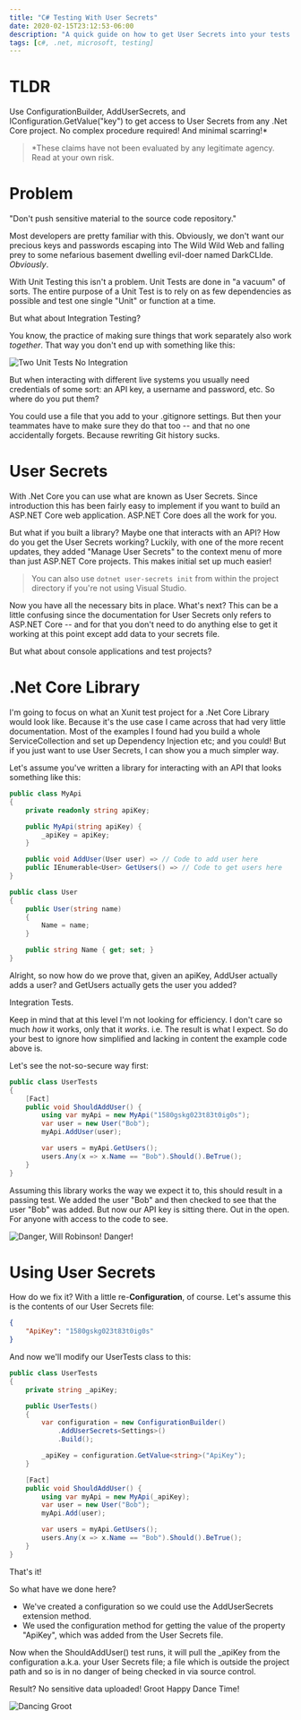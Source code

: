 ```yaml
---
title: "C# Testing With User Secrets"
date: 2020-02-15T23:12:53-06:00
description: "A quick guide on how to get User Secrets into your tests -- and your sensitive data out of your code!"
tags: [c#, .net, microsoft, testing]
---
```


# TLDR

Use ConfigurationBuilder, AddUserSecrets, and IConfiguration.GetValue("key") to get access to User Secrets from any .Net Core project. No complex procedure required! And minimal scarring!*

> *These claims have not been evaluated by any legitimate agency. Read at your own risk.

# Problem

"Don't push sensitive material to the source code repository."

Most developers are pretty familiar with this. Obviously, we don't want our precious keys and passwords escaping into The Wild Wild Web and falling prey to some nefarious basement dwelling evil-doer named DarkCLIde. *Obviously*.

With Unit Testing this isn't a problem. Unit Tests are done in "a vacuum" of sorts. The entire purpose of a Unit Test is to rely on as few dependencies as possible and test one single "Unit" or function at a time.

But what about Integration Testing?

You know, the practice of making sure things that work separately also work *together*. That way you don't end up with something like this:

![Two Unit Tests No Integration](/twounitnointegration.gif)

But when interacting with different live systems you usually need credentials of some sort: an API key, a username and password, etc. So where do you put them? 

You could use a file that you add to your .gitignore settings. But then your teammates have to make sure they do that too -- and that no one accidentally forgets. Because rewriting Git history sucks.

# User Secrets

With .Net Core you can use what are known as User Secrets. Since introduction this has been fairly easy to implement if you want to build an ASP.NET Core web application. ASP.NET Core does all the work for you.

But what if you built a library? Maybe one that interacts with an API? How do you get the User Secrets working? Luckily, with one of the more recent updates, they added "Manage User Secrets" to the context menu of more than just ASP.NET Core projects. This makes initial set up much easier!

> You can also use ```dotnet user-secrets init``` from within the project directory if you're not using Visual Studio.

Now you have all the necessary bits in place. What's next? This can be a little confusing since the documentation for User Secrets only refers to ASP.NET Core -- and for that you don't need to do anything else to get it working at this point except add data to your secrets file. 

But what about console applications and test projects?

# .Net Core Library

I'm going to focus on what an Xunit test project for a .Net Core Library would look like. Because it's the use case I came across that had very little documentation. Most of the examples I found had you build a whole ServiceCollection and set up Dependency Injection etc; and you could! But if you just want to use User Secrets, I can show you a much simpler way.

Let's assume you've written a library for interacting with an API that looks something like this:

```c#
public class MyApi
{
    private readonly string apiKey;

    public MyApi(string apiKey) {
        _apiKey = apiKey;
    } 

    public void AddUser(User user) => // Code to add user here
    public IEnumerable<User> GetUsers() => // Code to get users here
}

public class User 
{
    public User(string name) 
    {
        Name = name;
    }

    public string Name { get; set; }
}
```

Alright, so now how do we prove that, given an apiKey, AddUser actually adds a user? and GetUsers actually gets the user you added?

Integration Tests.

Keep in mind that at this level I'm not looking for efficiency. I don't care so much *how* it works, only that it *works*. i.e. The result is what I expect. So do your best to ignore how simplified and lacking in content the example code above is. 

Let's see the not-so-secure way first:

```c#
public class UserTests 
{
    [Fact]
    public void ShouldAddUser() {
        using var myApi = new MyApi("1580gskg023t83t0ig0s");
        var user = new User("Bob");
        myApi.AddUser(user);

        var users = myApi.GetUsers();
        users.Any(x => x.Name == "Bob").Should().BeTrue();
    }
}
```

Assuming this library works the way we expect it to, this should result in a passing test. We added the user "Bob" and then checked to see that the user "Bob" was added. But now our API key is sitting there. Out in the open. For anyone with access to the code to see.

![Danger, Will Robinson! Danger!](/dangerwillrobinson.gif)

# Using User Secrets

How do we fix it? With a little re-**Configuration**, of course. Let's assume this is the contents of our User Secrets file:

```json
{
    "ApiKey": "1580gskg023t83t0ig0s"
}
```


And now we'll modify our UserTests class to this:

```c#
public class UserTests 
{
    private string _apiKey;

    public UserTests() 
    {
        var configuration = new ConfigurationBuilder()
            .AddUserSecrets<Settings>()
            .Build();

        _apiKey = configuration.GetValue<string>("ApiKey");
    }

    [Fact]
    public void ShouldAddUser() {
        using var myApi = new MyApi(_apiKey);
        var user = new User("Bob");
        myApi.Add(user);

        var users = myApi.GetUsers();
        users.Any(x => x.Name == "Bob").Should().BeTrue();
    }
}
```

That's it!

So what have we done here? 
- We've created a configuration so we could use the AddUserSecrets extension method.
- We used the configuration method for getting the value of the property "ApiKey", which was added from the User Secrets file.

Now when the ShouldAddUser() test runs, it will pull the _apiKey from the configuration a.k.a. your User Secrets file; a file which is outside the project path and so is in no danger of being checked in via source control. 

Result? No sensitive data uploaded! Groot Happy Dance Time!

![Dancing Groot](/dancinggroot.gif)
